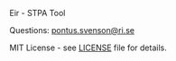 Eir - STPA Tool

Questions: pontus.svenson@ri.se

MIT License - see [LICENSE](LICENSE) file for details.

